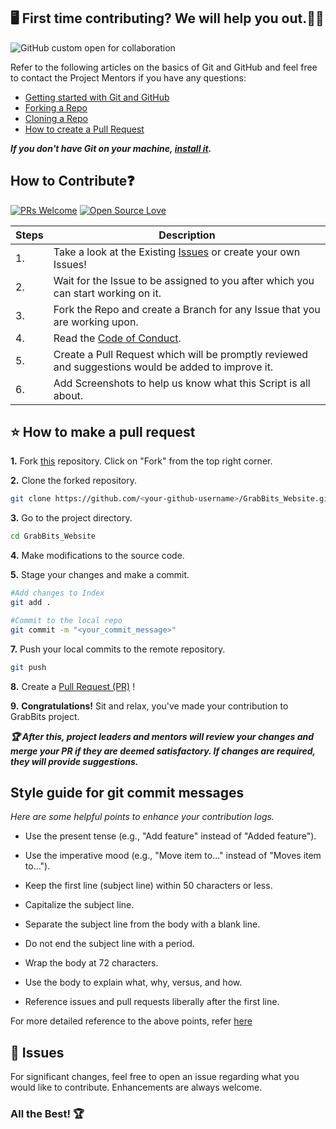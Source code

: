 ## 🖥️ First time contributing? We will help you out.👋🏻

![GitHub custom open for collaboration](https://img.shields.io/badge/Open%20For-Collaboration-brightgreen?style=for-the-badge)

Refer to the following articles on the basics of Git and GitHub and feel free to contact the Project Mentors if you have any questions:

- [Getting started with Git and GitHub](https://docs.github.com/en/free-pro-team@latest/github/getting-started-with-github)
- [Forking a Repo](https://help.github.com/en/github/getting-started-with-github/fork-a-repo)
- [Cloning a Repo](https://help.github.com/en/desktop/contributing-to-projects/creating-a-pull-request)
- [How to create a Pull Request](https://opensource.com/article/19/7/create-pull-request-github)

***If you don't have Git on your machine, [install it](https://help.github.com/articles/set-up-git/).***

##  How to Contribute❓

[![PRs Welcome](https://img.shields.io/badge/PRs-welcome-brightgreen.svg?style=flat-square)](http://makeapullrequest.com)
[![Open Source Love](https://badges.frapsoft.com/os/v1/open-source.png?v=103)](https://github.com/ellerbrock/open-source-badges/)

| Steps | Description |
| --- | --- |
| 1. | Take a look at the Existing [Issues](https://github.com/GrabBits/GrabBits_Website/issues) or create your own Issues! |
| 2. | Wait for the Issue to be assigned to you after which you can start working on it. |
| 3. | Fork the Repo and create a Branch for any Issue that you are working upon. |
| 4. | Read the [Code of Conduct](https://github.com/GrabBits/GrabBits_Website/blob/main/CODE_OF_CONDUCT.md). |
| 5. | Create a Pull Request which will be promptly reviewed and suggestions would be added to improve it. |
| 6. | Add Screenshots to help us know what this Script is all about. |

## ⭐ How to make a pull request  

**1.** Fork [this](https://github.com/GrabBits/GrabBits_Website/fork) repository. Click on "Fork" from the top right corner.

**2.** Clone the forked repository.

```bash
git clone https://github.com/<your-github-username>/GrabBits_Website.git
```
**3.** Go to the project directory.

```bash
cd GrabBits_Website
```

**4.** Make modifications to the source code.

**5.** Stage your changes and make a commit.

```bash
#Add changes to Index
git add .

#Commit to the local repo
git commit -m "<your_commit_message>"
```

**7.** Push your local commits to the remote repository.

```bash
git push
```

**8.** Create a [Pull Request (PR)](https://help.github.com/en/github/collaborating-with-issues-and-pull-requests/creating-a-pull-request) !

**9.** **Congratulations!** Sit and relax, you've made your contribution to GrabBits project.

***:trophy: After this, project leaders and mentors will review your changes and merge your PR if they are deemed satisfactory. If changes are required, they will provide suggestions.***

## Style guide for git commit messages  

*Here are some helpful points to enhance your contribution logs.*

- Use the present tense (e.g., "Add feature" instead of "Added feature").

- Use the imperative mood (e.g., "Move item to..." instead of "Moves item to...").

- Keep the first line (subject line) within 50 characters or less.

- Capitalize the subject line.

- Separate the subject line from the body with a blank line.

- Do not end the subject line with a period.

- Wrap the body at 72 characters.

- Use the body to explain what, why, versus, and how.

- Reference issues and pull requests liberally after the first line.

For more detailed reference to the above points, refer [here](https://cbea.ms/git-commit/)

## 🐛 Issues
For significant changes, feel free to open an issue regarding what you would like to contribute. Enhancements are always welcome.

### All the Best! 🏆

